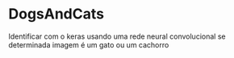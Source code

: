# DogsAndCats
Identificar com o keras usando uma rede neural convolucional se determinada imagem é um gato ou um cachorro
